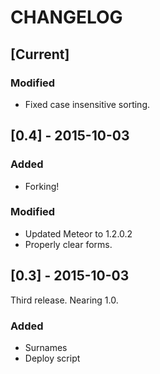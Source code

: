 CHANGELOG
=========

## [Current]
### Modified
- Fixed case insensitive sorting.

## [0.4] - 2015-10-03
### Added
- Forking!

### Modified
- Updated Meteor to 1.2.0.2
- Properly clear forms.

## [0.3] - 2015-10-03
Third release. Nearing 1.0.

### Added
- Surnames
- Deploy script
